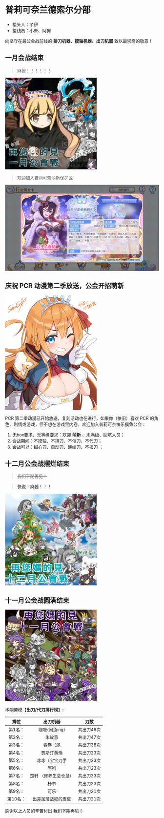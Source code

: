 # 普莉可奈兰德索尔分部
- 接头人：芊伊
- 接线员：小朱、阿狗

向坚守在最公会战前线的 **排刀机器、摸轴机器、出刀机器** 致以最崇高的敬意！

## 一月会战结束

>麻酱！！！！！！

<img src="docs/202201.png" width ="300" alt="PCR"/>

>欢迎加入普莉可奈萌新保护区

![protect](docs/protect.png)


## 庆祝 PCR 动漫第二季放送，公会开招萌新

<img src="docs/peko.png" width ="300" alt="PCR"/>


PCR 第二季动漫已开始放送，复刻活动也在进行，如果你（依旧）喜欢 PCR 的角色、剧情或游戏，但不想在游戏里内卷，欢迎加入普莉可奈快乐摸鱼公会：

1. 无box要求、无等级要求：欢迎 **萌新** 、未满级、回坑人员；
2. 会战期间：不摸轴、不排刀、不催刀、不代刀；
3. 会战可以：甜心刀、自动刀、连续刀、不报刀 ；


## 十二月公会战摆烂结束
>  ~~我们下期再见！~~

> **快说：麻酱！！！**

<img src="docs/202112.png" width ="300" alt="PCR"/>

## 十一月公会战圆满结束
<img src="docs/202111.png" width ="300" alt="PCR"/>

~~本期劳模~~【**出刀/代刀排行榜**】:

| 排位    | 出刀机器   | 刀数|
| :-------------: | :-------------: |:-------------: |
| 第1名：| 咖喱(闲鱼ing)|  共出刀48次|
| 第2名：| 朱故意 | 共出刀47次|
| 第3名：| 春卷（混 | 共出刀38次|
| 第4名：|贾斯汀黄渤 | 共出刀23次|
| 第5名：| 冰冰（宝宝刀手|  共出刀23次|
| 第6名：| 阿狗 | 共出刀23次|
| 第7名：| 楚轩 （修养生息仓鼠） | 共出刀23次|
| 第8名：| 杼书‎|  共出刀23次|
| 第9名：| 可乐 |共出刀21次|
| 第10名：| 出差加班战犯的皮皮 | 共出刀21次|

感谢以上人员的辛苦付出 ~~我们下期再见！~~
